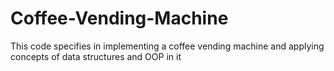 # Coffee-Vending-Machine
This code specifies in implementing a coffee vending machine and applying concepts of data structures and OOP in it
